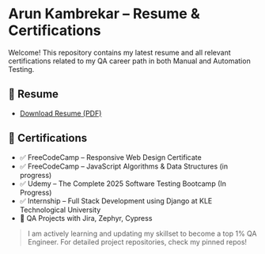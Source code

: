 
# Arun Kambrekar – Resume & Certifications

Welcome! This repository contains my latest resume and all relevant certifications related to my QA career path in both Manual and Automation Testing.

## 📄 Resume
- [Download Resume (PDF)](./Arun_Kambrekar_QA_Resume.pdf)

## 📜 Certifications
- ✅ FreeCodeCamp – Responsive Web Design Certificate
- ✅ FreeCodeCamp – JavaScript Algorithms & Data Structures (in progress)
- ✅ Udemy – The Complete 2025 Software Testing Bootcamp (In Progress)
- ✅ Internship – Full Stack Development using Django at KLE Technological University
- 🧪 QA Projects with Jira, Zephyr, Cypress

> I am actively learning and updating my skillset to become a top 1% QA Engineer. For detailed project repositories, check my pinned repos!


